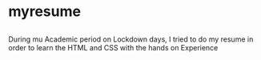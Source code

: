 # myresume

##
During mu Academic period on Lockdown days, I tried to do my resume in order to learn the HTML and CSS with the hands on Experience
##